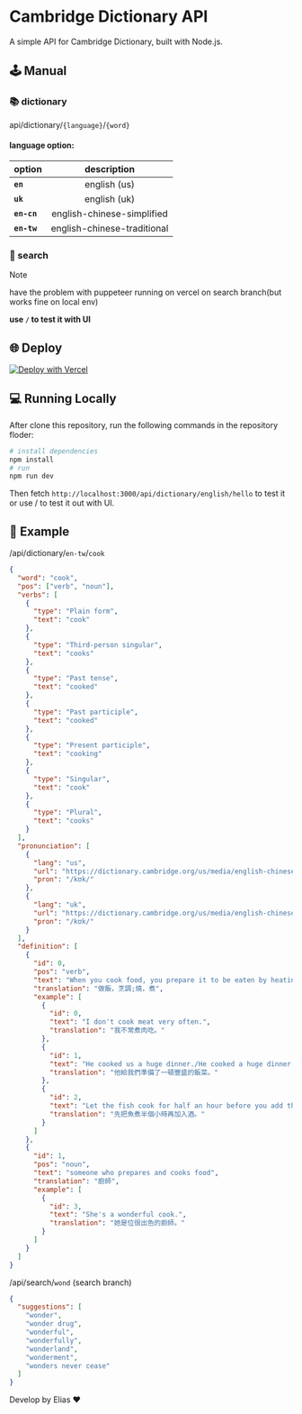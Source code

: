# Cambridge Dictionary API

A simple API for Cambridge Dictionary, built with Node.js.

## 🕹️ Manual

### 📚️ dictionary

api/dictionary/`{language}`/`{word}`

#### **language option:**

| option      |         description         |
| ----------- | :-------------------------: |
| **`en`**    |        english (us)         |
| **`uk`**    |        english (uk)         |
| **`en-cn`** | english-chinese-simplified  |
| **`en-tw`** | english-chinese-traditional |

### 🔎 search

> [!NOTE]
> have the problem with puppeteer running on vercel on search branch(but works fine on local env)

**use `/` to test it with UI**

## 🌐 Deploy

[![Deploy with Vercel](https://vercel.com/button)](https://vercel.com/new/clone?repository-url=https://github.com/chenelias/cambridge-dictionary-api/)

## 💻 Running Locally

After clone this repository, run the following commands in the repository floder:

```bash
# install dependencies
npm install
# run
npm run dev
```

Then fetch `http://localhost:3000/api/dictionary/english/hello` to test it
or use / to test it out with UI.

## 📖 Example

/api/dictionary/`en-tw`/`cook`

```json
{
  "word": "cook",
  "pos": ["verb", "noun"],
  "verbs": [
    {
      "type": "Plain form",
      "text": "cook"
    },
    {
      "type": "Third-person singular",
      "text": "cooks"
    },
    {
      "type": "Past tense",
      "text": "cooked"
    },
    {
      "type": "Past participle",
      "text": "cooked"
    },
    {
      "type": "Present participle",
      "text": "cooking"
    },
    {
      "type": "Singular",
      "text": "cook"
    },
    {
      "type": "Plural",
      "text": "cooks"
    }
  ],
  "pronunciation": [
    {
      "lang": "us",
      "url": "https://dictionary.cambridge.org/us/media/english-chinese-traditional/us_pron/c/coo/cook_/cook.mp3",
      "pron": "/kʊk/"
    },
    {
      "lang": "uk",
      "url": "https://dictionary.cambridge.org/us/media/english-chinese-traditional/uk_pron/u/ukc/ukcon/ukconve028.mp3",
      "pron": "/kʊk/"
    }
  ],
  "definition": [
    {
      "id": 0,
      "pos": "verb",
      "text": "When you cook food, you prepare it to be eaten by heating it in a particular way, such as baking or boiling, and when food cooks, it is heated until it is ready to eat.",
      "translation": "做飯，烹調;燒，煮",
      "example": [
        {
          "id": 0,
          "text": "I don't cook meat very often.",
          "translation": "我不常煮肉吃。"
        },
        {
          "id": 1,
          "text": "He cooked us a huge dinner./He cooked a huge dinner for us.",
          "translation": "他給我們準備了一頓豐盛的飯菜。"
        },
        {
          "id": 2,
          "text": "Let the fish cook for half an hour before you add the wine.",
          "translation": "先把魚煮半個小時再加入酒。"
        }
      ]
    },
    {
      "id": 1,
      "pos": "noun",
      "text": "someone who prepares and cooks food",
      "translation": "廚師",
      "example": [
        {
          "id": 3,
          "text": "She's a wonderful cook.",
          "translation": "她是位很出色的廚師。"
        }
      ]
    }
  ]
}
```

/api/search/`wond` (search branch)

```json
{
  "suggestions": [
    "wonder",
    "wonder drug",
    "wonderful",
    "wonderfully",
    "wonderland",
    "wonderment",
    "wonders never cease"
  ]
}
```

Develop by Elias ❤️
